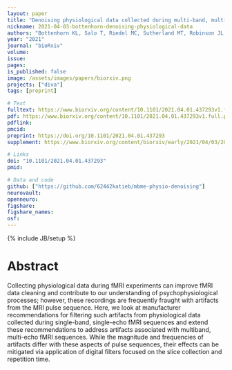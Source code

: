 ```yaml
---
layout: paper
title: "Denoising physiological data collected during multi-band, multi-echo EPI sequences"
nickname: 2021-04-03-bottenhorn-denoising-physiological-data
authors: "Bottenhorn KL, Salo T, Riedel MC, Sutherland MT, Robinson JL, Musser ED, Laird AR"
year: "2021"
journal: "bioRxiv"
volume:
issue:
pages:
is_published: false
image: /assets/images/papers/biorxiv.png
projects: ["diva"]
tags: [preprint]

# Text
fulltext: https://www.biorxiv.org/content/10.1101/2021.04.01.437293v1.full
pdf: https://www.biorxiv.org/content/10.1101/2021.04.01.437293v1.full.pdf
pdflink:
pmcid:
preprint: https://doi.org/10.1101/2021.04.01.437293
supplement: https://www.biorxiv.org/content/biorxiv/early/2021/04/03/2021.04.01.437293/DC1/embed/media-1.zip?download=true

# Links
doi: "10.1101/2021.04.01.437293"
pmid:

# Data and code
github: ["https://github.com/62442katieb/mbme-physio-denoising"]
neurovault:
openneuro:
figshare:
figshare_names:
osf:
---
```

{% include JB/setup %}

# Abstract

Collecting physiological data during fMRI experiments can improve fMRI data cleaning and contribute to our understanding of psychophysiological processes; however, these recordings are frequently fraught with artifacts from the MRI pulse sequence. Here, we look at manufacturer recommendations for filtering such artifacts from physiological data collected during single-band, single-echo fMRI sequences and extend these recommendations to address artifacts associated with multiband, multi-echo fMRI sequences. While the magnitude and frequencies of artifacts differ with these aspects of pulse sequences, their effects can be mitigated via application of digital filters focused on the slice collection and repetition time.
